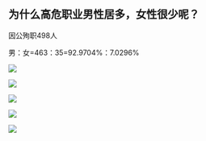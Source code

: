 ## 为什么高危职业男性居多，女性很少呢？

因公殉职498人

男：女=463：35=92.9704%：7.0296%

![](https://pic1.zhimg.com/v2-37778b5313335f353b11225305a59c2d_r.jpg?source=1940ef5c)

![](https://picx.zhimg.com/v2-9deb0d3f646d46f4b1f5dddddff53615_r.jpg?source=1940ef5c)

![](https://picx.zhimg.com/v2-4dccb65d5794510de18e221888c4e72e_r.jpg?source=1940ef5c)

![](https://pic1.zhimg.com/v2-3ae6e486d94f4f5a504217e8cf1d6eb0_r.jpg?source=1940ef5c)

![](https://picx.zhimg.com/v2-019742ad36b3018148577bcae7694b09_r.jpg?source=1940ef5c)